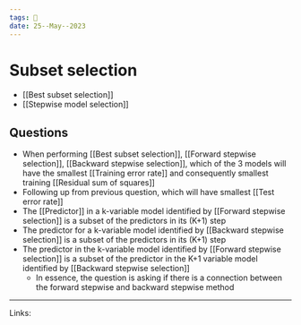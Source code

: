 ```yaml
---
tags: 🌱
date: 25--May--2023
---
```


# Subset selection

- [[Best subset selection]]
- [[Stepwise model selection]]
## Questions
- When performing [[Best subset selection]], [[Forward stepwise selection]], [[Backward stepwise selection]], which of the 3 models will have the smallest [[Training error rate]] and consequently smallest training [[Residual sum of squares]]
- Following up from previous question, which will have smallest [[Test error rate]]
- The [[Predictor]] in a k-variable model identified by [[Forward stepwise selection]] is a subset of the predictors in its (K+1) step
- The predictor for a k-variable model identified by [[Backward stepwise selection]] is a subset of the predictors in its (K+1) step
- The predictor in the k-variable model identified by [[Forward stepwise selection]] is a subset of the predictor in the K+1 variable model identified by [[Backward stepwise selection]]
    - In essence, the question is asking if there is a connection between the forward stepwise and backward stepwise method


---
Links: 